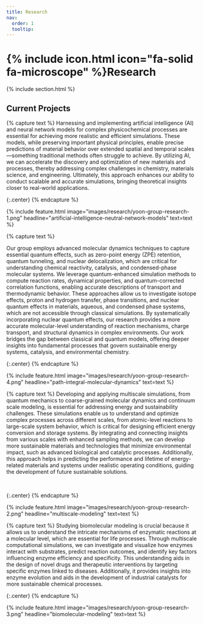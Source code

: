 ```yaml
---
title: Research
nav:
  order: 1
  tooltip: 
---
```


# {% include icon.html icon="fa-solid fa-microscope" %}Research

{% include section.html %}

## Current Projects

{% capture text %}
Harnessing and implementing artificial intelligence (AI) and neural network models for complex physicochemical processes are essential for achieving more realistic and efficient simulations. These models, while preserving important physical principles, enable precise predictions of material behavior over extended spatial and temporal scales—something traditional methods often struggle to achieve. By utilizing AI, we can accelerate the discovery and optimization of new materials and processes, thereby addressing complex challenges in chemistry, materials science, and engineering. Ultimately, this approach enhances our ability to conduct scalable and accurate simulations, bringing theoretical insights closer to real-world applications.

{:.center}
{% endcapture %}

{%
  include feature.html
  image="images/research/yoon-group-research-1.png"
  headline="artificial-intelligence-neutral-network-models"
  text=text
%}

{% capture text %}

Our group employs advanced molecular dynamics techniques to capture essential quantum effects, such as zero-point energy (ZPE) retention, quantum tunneling, and nuclear delocalization, which are critical for understanding chemical reactivity, catalysis, and condensed-phase molecular systems. We leverage quantum-enhanced simulation methods to compute reaction rates, dynamical properties, and quantum-corrected correlation functions, enabling accurate descriptions of transport and thermodynamic behavior. These approaches allow us to investigate isotope effects, proton and hydrogen transfer, phase transitions, and nuclear quantum effects in materials, aqueous, and condensed phase systems, which are not accessible through classical simulations. By systematically incorporating nuclear quantum effects, our research provides a more accurate molecular-level understanding of reaction mechanisms, charge transport, and structural dynamics in complex environments. Our work bridges the gap between classical and quantum models, offering deeper insights into fundamental processes that govern sustainable energy systems, catalysis, and environmental chemistry.

{:.center}
{% endcapture %}

{%
  include feature.html
  image="images/research/yoon-group-research-4.png"
  headline="path-integral-molecular-dynamics"
  text=text
%}

{% capture text %}
Developing and applying multiscale simulations, from quantum mechanics to coarse-grained molecular dynamics and continuum scale modeling, is essential for addressing energy and sustainability challenges. These simulations enable us to understand and optimize complex processes across different scales, from atomic-level reactions to large-scale system behavior, which is critical for designing efficient energy conversion and storage systems. By integrating and connecting insights from various scales with enhanced sampling methods, we can develop more sustainable materials and technologies that minimize environmental impact, such as advanced biological and catalytic processes. Additionally, this approach helps in predicting the performance and lifetime of energy-related materials and systems under realistic operating conditions, guiding the development of future sustainable solutions.

<br>

{:.center}
{% endcapture %}

{%
  include feature.html
  image="images/research/yoon-group-research-2.png"
  headline="multiscale-modeling"
  text=text
%}

{% capture text %}
Studying biomolecular modeling is crucial because it allows us to understand the intricate mechanisms of enzymatic reactions at a molecular level, which are essential for life processes. Through multiscale computational simulations, we can investigate and visualize how enzymes interact with substrates, predict reaction outcomes, and identify key factors influencing enzyme efficiency and specificity. This understanding aids in the design of novel drugs and therapeutic interventions by targeting specific enzymes linked to diseases. Additionally, it provides insights into enzyme evolution and aids in the development of industrial catalysts for more sustainable chemical processes.

{:.center}
{% endcapture %}

{%
  include feature.html
  image="images/research/yoon-group-research-3.png"
  headline="biomolecular-modeling"
  text=text
%}
